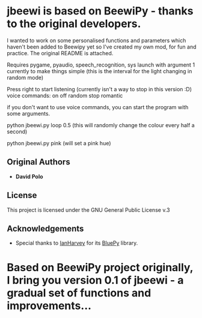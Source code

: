 # jbeewi is based on BeewiPy - thanks to the original developers.
I wanted to work on some personalised functions and parameters which haven't been added to Beewipy yet
so I've created my own mod, for fun and practice. The original README is attached.

Requires pygame, pyaudio, speech_recognition, sys
launch with argument 1 currently to make things simple (this is the interval for the light changing in random mode)

Press right to start listening (currently isn't a way to stop in this version :D)
voice commands:
on
off
random
stop
romantic

if you don't want to use voice commands, you can start the program with some arguments.

python jbeewi.py loop 0.5  (this will randomly change the colour every half a second)

python jbeewi.py pink (will set a pink hue)

## Original Authors
* **David Polo**
## License
This project is licensed under the GNU General Public License v.3
## Acknowledgements
* Special thanks to [IanHarvey](https://github.com/IanHarvey) for its [BluePy](https://github.com/IanHarvey/bluepy) library.
# Based on BeewiPy project originally, I bring you version 0.1 of jbeewi - a gradual set of functions and improvements...
